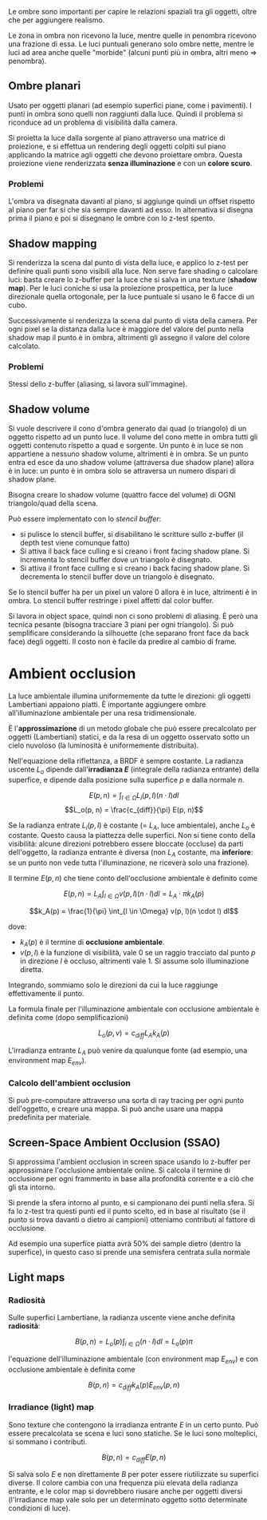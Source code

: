 Le ombre sono importanti per capire le relazioni spaziali tra gli oggetti, oltre che per aggiungere realismo.

Le zona in ombra non ricevono la luce, mentre quelle in penombra ricevono una frazione di essa.
Le luci puntuali generano solo ombre nette, mentre le luci ad area anche quelle "morbide" (alcuni punti più in ombra, altri meno $\Rightarrow$ penombra).

## Ombre planari

Usato per oggetti planari (ad esempio superfici piane, come i pavimenti).
I punti in ombra sono quelli non raggiunti dalla luce. Quindi il problema si riconduce ad un problema di visibilità dalla camera.

Si proietta la luce dalla sorgente al piano attraverso una matrice di proiezione, e si effettua un rendering degli oggetti colpiti sul piano applicando la matrice agli oggetti che devono proiettare ombra. Questa proiezione viene renderizzata **senza illuminazione** e con un **colore scuro**.

### Problemi
L'ombra va disegnata davanti al piano, si aggiunge quindi un offset rispetto al piano per far si che sia sempre davanti ad esso.
In alternativa si disegna prima il piano e poi si disegnano le ombre con lo z-test spento.

## Shadow mapping

Si renderizza la scena dal punto di vista della luce, e applico lo z-test per definire quali punti sono visibili alla luce. Non serve fare shading o calcolare luci: basta creare lo z-buffer per la luce che si salva in una texture (**shadow map**).
Per le luci coniche si usa la proiezione prospettica, per la luce direzionale quella ortogonale, per la luce puntuale si usano le 6 facce di un cubo.

Successivamente si renderizza la scena dal punto di vista della camera. Per ogni pixel se la distanza dalla luce è maggiore del valore del punto nella shadow map il punto è in ombra, altrimenti gli assegno il valore del colore calcolato.

### Problemi
Stessi dello z-buffer (aliasing, si lavora sull'immagine).

## Shadow volume

Si vuole descrivere il cono d'ombra generato dai quad (o triangolo) di un oggetto rispetto ad un punto luce. Il volume del cono mette in ombra tutti gli oggetti contenuto rispetto a quad e sorgente.
Un punto è in luce se non appartiene a nessuno shadow volume, altrimenti è in ombra. Se un punto entra ed esce da uno shadow volume (attraversa due shadow plane) allora è in luce: un punto è in ombra solo se attraversa un numero dispari di shadow plane.

Bisogna creare lo shadow volume (quattro facce del volume) di OGNI triangolo/quad della scena.

Può essere implementato con lo *stencil buffer*:
- si pulisce lo stencil buffer, si disabilitano le scritture sullo z-buffer (il depth test viene comunque fatto)
- Si attiva il back face culling e si creano i front facing shadow plane. Si incrementa lo stencil buffer dove un triangolo è disegnato.
- Si attiva il front face culling e si creano i back facing shadow plane. Si decrementa lo stencil buffer dove un triangolo è disegnato.

Se lo stencil buffer ha per un pixel un valore 0 allora è in luce, altrimenti è in ombra. Lo stencil buffer restringe i pixel affetti dal color buffer.

Si lavora in object space, quindi non ci sono problemi di aliasing. È però una tecnica pesante (bisogna tracciare 3 piani per ogni triangolo). Si può semplificare considerando la silhouette (che separano front face da back face) degli oggetti. Il costo non è facile da predire al cambio di frame.

# Ambient occlusion

La luce ambientale illumina uniformemente da tutte le direzioni: gli oggetti Lambertiani appaiono piatti. È importante aggiungere ombre all'illuminazione ambientale per una resa tridimensionale.

È l'**approssimazione** di un metodo globale che può essere precalcolato per oggetti (Lambertiani) statici, e da la resa di un oggetto osservato sotto un cielo nuvoloso (la luminosità è uniformemente distribuita).

Nell'equazione della riflettanza, a BRDF è sempre costante. La radianza uscente $L_o$ dipende dall'**irradianza $E$** (integrale della radianza entrante) della superfice, e dipende dalla posizione sulla superfice $p$ e dalla normale $n$.

$$E(p, n) = \int_{l \in \Omega} L_i(p, l)(n \cdot l) dl$$
$$L_o(p, n) = \frac{c_{diff}}{\pi} E(p, n)$$

Se la radianza entrate $L_i(p,l)$ è costante (= $L_A$, luce ambientale), anche $L_o$ è costante. Questo causa la piattezza delle superfici. 
Non si tiene conto della visibilità: alcune direzioni potrebbero essere bloccate (occluse) da parti dell'oggetto, la radianza entrante è diversa (non $L_A$ costante, ma **inferiore**: se un punto non vede tutta l'illuminazione, ne riceverà solo una frazione).

Il termine $E(p,n)$ che tiene conto dell'occlusione ambientale è definito come

$$E(p, n) = L_A \int_{l \in \Omega} v(p, l)(n \cdot l) dl = L_A \cdot  \pi k_A(p)$$

$$k_A(p) = \frac{1}{\pi} \int_{l \in \Omega} v(p, l)(n \cdot l) dl$$

dove:
- $k_A(p)$ è il termine di **occlusione ambientale**.
- $v(p,l)$ è la funzione di visibilità, vale 0 se un raggio tracciato dal punto $p$ in direzione $l$ è occluso, altrimenti vale 1. Si assume solo illuminazione diretta. 

Integrando, sommiamo solo le direzioni da cui la luce raggiunge effettivamente il punto.

La formula finale per l'illuminazione ambientale con occlusione ambientale è definita come (dopo semplificazioni)

$$L_o(p,v) = c_{diff} L_A k_A(p)$$

L'irradianza entrante $L_A$ può venire da qualunque fonte (ad esempio, una environment map $E_{env}$).

### Calcolo dell'ambient occlusion
Si può pre-computare attraverso una sorta di ray tracing per ogni punto dell'oggetto, e creare una mappa. Si può anche usare una mappa predefinita per materiale.

## Screen-Space Ambient Occlusion (SSAO)

Si approssima l'ambient occlusion in screen space usando lo z-buffer per approssimare l'occlusione ambientale online.
Si calcola il termine di occlusione per ogni frammento in base alla profondità corrente e a ciò che gli sta intorno.

Si prende la sfera intorno al punto, e si campionano dei punti nella sfera. Si fa lo z-test tra questi punti ed il punto scelto, ed in base al risultato (se il punto si trova davanti o dietro ai campioni) otteniamo contributi al fattore di occlusione.

Ad esempio una superfice piatta avrà 50% dei sample dietro (dentro la superfice), in questo caso si prende una semisfera centrata sulla normale

## Light maps

### Radiosità

Sulle superfici Lambertiane, la radianza uscente viene anche definita **radiosità**:

$$B(p,n) = L_o(p) \int_{i \in \Omega} (n \cdot l) dl = L_o(p) \pi$$

l'equazione dell'illuminazione ambientale (con environment map $E_{env}$) e con occlusione ambientale è definita come

$$B(p,n) = c_{diff} k_A(p) E_{env}(p,n)$$

### Irradiance (light) map
Sono texture che contengono la irradianza entrante $E$ in un certo punto. Può essere precalcolata se scena e luci sono statiche. Se le luci sono molteplici, si sommano i contributi.

$$B(p,n) = c_{diff} E(p,n)$$

Si salva solo $E$ e non direttamente $B$ per poter essere riutilizzate su superfici diverse.
Il colore cambia con una frequenza più elevata della radianza entrante, e le color map si dovrebbero riusare anche per oggetti diversi (l'irradiance map vale solo per un determinato oggetto sotto determinate condizioni di luce).


